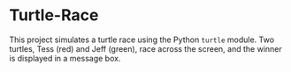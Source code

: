 # Turtle-Race
This project simulates a turtle race using the Python `turtle` module. Two turtles, Tess (red) and Jeff (green), race across the screen, and the winner is displayed in a message box.
